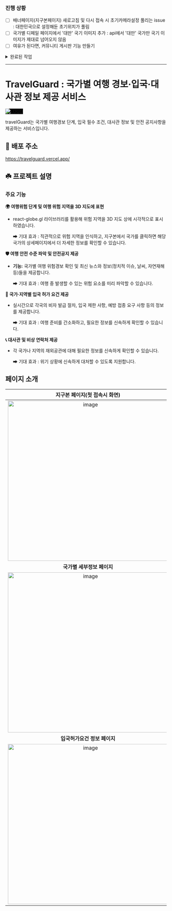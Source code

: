 ### 진행 상황
- [ ] 배너페이지(지구본페이지) 새로고침 및 다시 접속 시 초기카메라설정 풀리는 issue : 대한민국으로 설정해둔 초기위치가 풀림
- [ ] 국가별 디페일 페이지에서 '대만' 국기 이미지 추가 : api에서 '대만' 국가만 국기 이미지가 제대로 넘어오지 않음
- [ ] 여유가 된다면, 커뮤니티 게시판 기능 만들기

<details>
  <summary>완료된 작업</summary>

  상단일수록 최신순으로 완료된 작업
- [X] 반응형 디자인 적용
- [X] 안전경보지도 및 안전공지 modal 구현
- [X] 검색 기능 미세한 버벅거림 현상 -> 코드리팩토링, useMemo() 이용하기
- [X] react query 이용하여 캐싱된 데이터 이용하도록 리팩토링
- [X] api data fetch 전용 hook 작성
- [X] 국가별 디테일 페이지에서 안전경보지도, 안전공지 및 대사관 정보 fetch
- [X] 입국허가요건 및 대사관정보 페이지 국가이름으로 검색 구현
- [X] 메인페이지 국가 및 대륙별 검색기능 구현
- [x] 지구본 및 메인페이지에서 국가별 디테일 페이지로 이동
- [X] 배너페이지(지구본페이지) 지구본에 국가별 데이터 fetching



</details>


---
# TravelGuard : 국가별 여행 경보·입국·대사관 정보 제공 서비스
  <img src="https://github.com/user-attachments/assets/c2522350-3e16-41d4-a9de-f44faf7dda92" alt="LOGO" style="background-color: #000000" />
  
travelGuard는 국가별 여행경보 단계, 입국 필수 조건, 대사관 정보 및 안전 공지사항을 제공하는 서비스입니다.


## 🔗 배포 주소
https://travelguard.vercel.app/ 


## ☘️ 프로젝트 설명
### **주요 기능** 

**🌍 여행위험 단계 및 여행 위험 지역을 3D 지도에 표현**
- react-globe.gl 라이브러리를 활용해 위험 지역을 3D 지도 상에 시각적으로 표시하였습니다.

  ➡ 기대 효과 : 직관적으로 위험 지역을 인식하고, 지구본에서 국가를 클릭하면 해당 국가의 상세페이지에서 더 자세한 정보를 확인할 수 있습니다.

**🛡️ 여행 안전 수준 파악 및 안전공지 제공**
- **기능:** 국가별 여행 위험경보 확인 및 최신 뉴스와 정보(정치적 이슈, 날씨, 자연재해 등)들을 제공합니다.

  ➡ 기대 효과 : 여행 중 발생할 수 있는 위험 요소를 미리 파악할 수 있습니다.

**📜 국가·지역별 입국 허가 요건 제공**
- 실시간으로 각국의 비자 발급 절차, 입국 제한 사항, 예방 접종 요구 사항 등의 정보를 제공합니다.

  ➡ 기대 효과 : 여행 준비를 간소화하고, 필요한 정보를 신속하게 확인할 수 있습니다.

**📞 대사관 및 비상 연락처 제공**
- 각 국가나 지역의 재외공관에 대해 필요한 정보를 신속하게 확인할 수 있습니다.

  ➡ 기대 효과 : 위기 상황에 신속하게 대처할 수 있도록 지원합니다.

## 페이지 소개

| **지구본 페이지(첫 접속시 화면)** | **국가/지역별 정보 페이지** |
|:----------------:|:----------------:|
| <img src="https://github.com/user-attachments/assets/9f0ffb54-0259-4107-baf7-f2c2b03597e9" alt="image" width="500" /> | <img src="https://github.com/user-attachments/assets/66872202-97f6-4deb-a5c6-f98d21e7dd7c" alt="image" width="500" /> |
| **국가별 세부정보 페이지** |  |
| <img src="https://github.com/user-attachments/assets/281466f4-82a5-42a4-8df1-eec774aa8e09" alt="image" width="500" /> |  |
| **입국허가요건 정보 페이지** | **대사관 정보 페이지** |
| <img src="https://github.com/user-attachments/assets/0145840d-ded7-47ca-abfb-ae6358835ee4" alt="image" width="500" /> | <img src="https://github.com/user-attachments/assets/5467f7e3-4ab5-41b8-9346-4ac87efeee5e" alt="image" width="500" /> |


